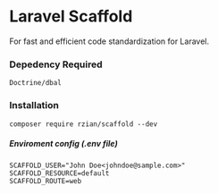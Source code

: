 # Laravel Scaffold
For fast and efficient code standardization for Laravel.

### Depedency Required
```
Doctrine/dbal
```


### Installation
```
composer require rzian/scaffold --dev
```

##### Enviroment config (.env file)
```
SCAFFOLD_USER="John Doe<johndoe@sample.com>"
SCAFFOLD_RESOURCE=default
SCAFFOLD_ROUTE=web
```
